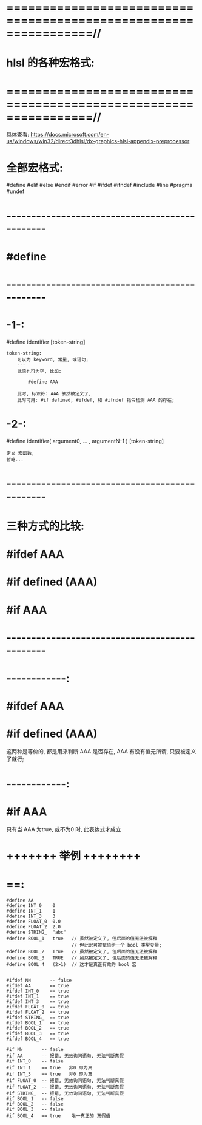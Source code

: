 # ================================================================//
#               hlsl 的各种宏格式:
# ================================================================//
具体查看:
https://docs.microsoft.com/en-us/windows/win32/direct3dhlsl/dx-graphics-hlsl-appendix-preprocessor


# 全部宏格式:
#define
#elif
#else
#endif
#error
#if
#ifdef
#ifndef
#include
#line
#pragma
#undef



# ---------------------------------------------- #
#    #define
# ---------------------------------------------- #

# -1-:
#define identifier [token-string]

    token-string:
        可以为 keyword, 常量, 或语句;
        ---
        此值也可为空, 比如:

            #define AAA

        此时, 标识符: AAA 依然被定义了, 
        此时可用: #if defined, #ifdef, 和 #ifndef 指令检测 AAA 的存在;


# -2-:
#define identifier( argument0, ... , argumentN-1 ) [token-string]

    定义 宏函数,
    暂略...


# ---------------------------------------------- #
# 三种方式的比较:
#       #ifdef AAA
#       #if defined (AAA)
#       #if AAA
# ---------------------------------------------- #

# ------------:
#   #ifdef AAA
#   #if defined (AAA)
这两种是等价的, 都是用来判断 AAA 是否存在, AAA 有没有值无所谓, 只要被定义了就行;

# ------------:
#   #if AAA
只有当 AAA 为true, 或不为0 时, 此表达式才成立


# +++++++ 举例 ++++++++ #
# ==:
    #define AA 
    #define INT_0 	 0
    #define INT_1 	 1
    #define INT_3 	 3
    #define FLOAT_0  0.0
    #define FLOAT_2  2.0
    #define STRING_  "abc"
    #define BOOL_1   true   // 虽然被定义了, 但后面的值无法被解释
                            // 但此宏可被赋值给一个 bool 类型变量;
    #define BOOL_2   True   // 虽然被定义了, 但后面的值无法被解释
    #define BOOL_3   TRUE   // 虽然被定义了, 但后面的值无法被解释
    #define BOOL_4   (2>1)  // 这才是真正有效的 bool 宏


    #ifdef NN       -- false
    #ifdef AA       == true
    #ifdef INT_0    == true
    #ifdef INT_1    == true
    #ifdef INT_3    == true
    #ifdef FLOAT_0  == true
    #ifdef FLOAT_2  == true
    #ifdef STRING_  == true
    #ifdef BOOL_1   == true
    #ifdef BOOL_2   == true
    #ifdef BOOL_3   == true
    #ifdef BOOL_4   == true

    #if NN       -- fasle
    #if AA       -- 报错, 无效询问语句, 无法判断真假
    #if INT_0    -- false
    #if INT_1    == true   非0 即为真
    #if INT_3    == true   非0 即为真
    #if FLOAT_0  -- 报错, 无效询问语句, 无法判断真假
    #if FLOAT_2  -- 报错, 无效询问语句, 无法判断真假
    #if STRING_  -- 报错, 无效询问语句, 无法判断真假
    #if BOOL_1   -- false
    #if BOOL_2   -- false
    #if BOOL_3   -- false
    #if BOOL_4   == true    唯一真正的 真假值























